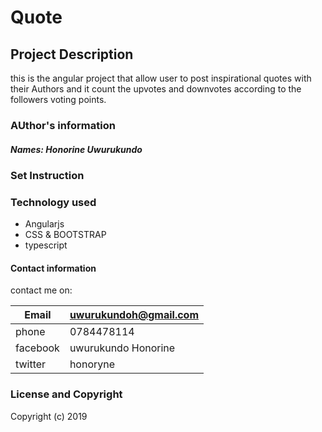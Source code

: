# Quote
## Project Description
this is the angular project that allow user to post inspirational quotes with their Authors and it count the upvotes and downvotes according to the followers voting points.

<!-- This project was generated with [Angular CLI](https://github.com/angular/angular-cli) version 8.2.2. -->

### AUthor's information

##### Names: Honorine Uwurukundo

### Set Instruction

<!-- open up our webpage:https:https:https://honorine1.github.io/quote -->


### Technology used

+ Angularjs
+ CSS & BOOTSTRAP
+ typescript


#### Contact information

contact me on:


|Email               | uwurukundoh@gmail.com |
|--------------------|-----------------------|
| phone              |0784478114             |
|facebook            |uwurukundo Honorine    |
|twitter             |honoryne               |  
      


### License and Copyright

Copyright (c) 2019
